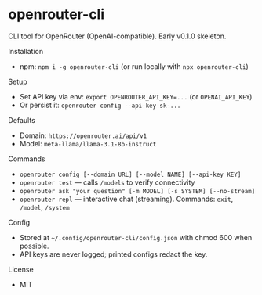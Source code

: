 # openrouter-cli

CLI tool for OpenRouter (OpenAI-compatible). Early v0.1.0 skeleton.

Installation
- npm: `npm i -g openrouter-cli` (or run locally with `npx openrouter-cli`)

Setup
- Set API key via env: `export OPENROUTER_API_KEY=...` (or `OPENAI_API_KEY`)
- Or persist it: `openrouter config --api-key sk-...`

Defaults
- Domain: `https://openrouter.ai/api/v1`
- Model: `meta-llama/llama-3.1-8b-instruct`

Commands
- `openrouter config [--domain URL] [--model NAME] [--api-key KEY]`
- `openrouter test` — calls `/models` to verify connectivity
- `openrouter ask "your question" [-m MODEL] [-s SYSTEM] [--no-stream]`
- `openrouter repl` — interactive chat (streaming). Commands: `exit`, `/model`, `/system`

Config
- Stored at `~/.config/openrouter-cli/config.json` with chmod 600 when possible.
- API keys are never logged; printed configs redact the key.

License
- MIT
